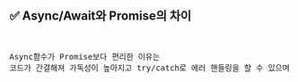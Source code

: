 ## ✅ Async/Await와 Promise의 차이 
<br>

<div markdown="1">

<pre>Async함수가 Promise보다 편리한 이유는 
코드가 간결해져 가독성이 높아지고 try/catch로 에러 핸들링을 할 수 있으며 에러가 어디에서 발생했는지 알기 쉽다.</pre>
</div>

<br />
